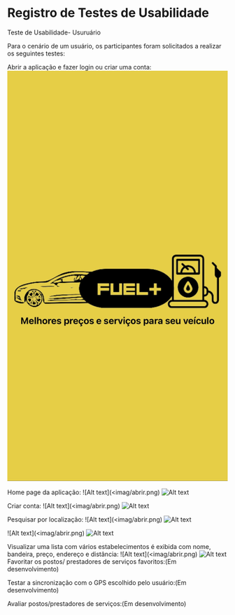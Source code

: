 # Registro de Testes de Usabilidade

Teste de Usabilidade- Usuruário

Para o cenário de um usuário, os participantes foram solicitados a realizar os seguintes testes:

Abrir a aplicação e fazer login ou criar uma conta:
 ![Alt text](<img/Teste de usabilidade/Home.png>)

Home page da aplicação:
![Alt text](<imag/abrir.png) ![Alt text](<img/Teste de usabilidade/Meu perfil.png>)

Criar conta:
![Alt text](<imag/abrir.png) ![Alt text](<img/Teste de usabilidade/Meu perfil cadastro.png>)

Pesquisar por localização:
![Alt text](<imag/abrir.png) ![Alt text](<img/Teste de usabilidade/Maps1.png>)

![Alt text](<imag/abrir.png) ![Alt text](<img/Teste de usabilidade/Maps2.png>)

Visualizar uma lista com vários estabelecimentos é exibida com nome, bandeira, preço, endereço e distância:
![Alt text](<imag/abrir.png) ![Alt text](<img/Teste de usabilidade/Lista de postos.png>)
Favoritar os postos/ prestadores de serviços favoritos:(Em desenvolvimento)

Testar a sincronização com o GPS escolhido pelo usuário:(Em desenvolvimento)

Avaliar postos/prestadores de serviços:(Em desenvolvimento)
